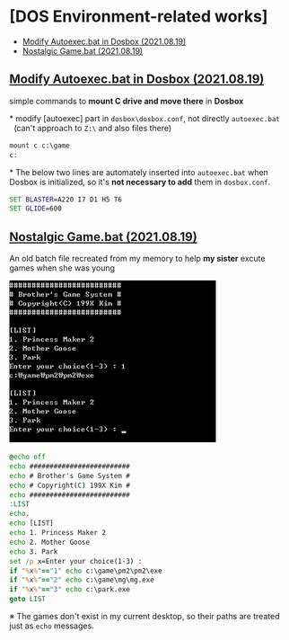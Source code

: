 # [DOS Environment-related works]

- [Modify Autoexec.bat in Dosbox (2021.08.19)](/Dosbox#modify-autoexecbat-in-dosbox-20210819)
- [Nostalgic Game.bat (2021.08.19)](/Dosbox#nostalgic-gamebat-20210819)


## [Modify Autoexec.bat in Dosbox (2021.08.19)](/Dosbox#my-dos-environment-related-works)

simple commands to **mount C drive and move there** in **Dosbox**

\* modify [autoexec] part in `dosbox\dosbox.conf`, not directly `autoexec.bat`  
&nbsp;&nbsp;(can't approach to `Z:\` and also files there)

```bat
mount c c:\game
c:
```

\* The below two lines are automately inserted into `autoexec.bat` when Dosbox is initialized, so it's **not necessary to add** them in `dosbox.conf`.
```bat
SET BLASTER=A220 I7 D1 H5 T6
SET GLIDE=600
```


## [Nostalgic Game.bat (2021.08.19)](/Dosbox#my-dos-environment-related-works)

An old batch file recreated from my memory to help **my sister** excute games when she was young

![Run Game.bat](Images/Dosbox_game.PNG)

```bat
@echo off
echo #########################
echo # Brother's Game System #
echo # Copyright(C) 199X Kim #
echo #########################
:LIST
echo.
echo [LIST]
echo 1. Princess Maker 2
echo 2. Mother Goose
echo 3. Park
set /p x=Enter your choice(1-3) : 
if "%x%"=="1" echo c:\game\pm2\pm2\exe
if "%x%"=="2" echo c:\game\mg\mg.exe
if "%x%"=="3" echo c:\park.exe
goto LIST
```
※ The games don't exist in my current desktop, so their paths are treated just as `echo` messages.